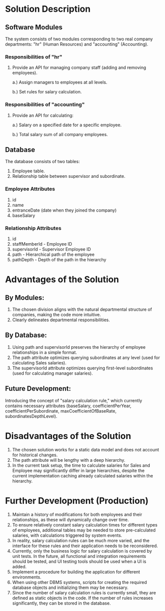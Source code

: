 # Solution Description
## Software Modules
The system consists of two modules corresponding to two real company departments: "hr" (Human Resources) and "accounting" (Accounting).

### Responsibilities of "hr"
1. Provide an API for managing company staff (adding and removing employees).

   a.) Assign managers to employees at all levels.
   
   b.) Set rules for salary calculation.
   
### Responsibilities of "accounting"
1. Provide an API for calculating:

    a.) Salary on a specified date for a specific employee.
   
    b.) Total salary sum of all company employees.
   
## Database
The database consists of two tables:

1. Employee table.
2. Relationship table between supervisor and subordinate.

### Employee Attributes
1. id
2. name
3. entranceDate (date when they joined the company)
4. baseSalary

### Relationship Attributes
1. id
2. staffMemberId - Employee ID
3. supervisorId - Supervisor Employee ID
4. path - Hierarchical path of the employee
5. pathDepth - Depth of the path in the hierarchy


# Advantages of the Solution
## By Modules:

1. The chosen division aligns with the natural departmental structure of companies, making the code more intuitive.
2. Clearly delineates departmental responsibilities.
   
## By Database:
1. Using path and supervisorId preserves the hierarchy of employee relationships in a simple format.
2. The path attribute optimizes querying subordinates at any level (used for calculating Sales salaries).
3. The supervisorId attribute optimizes querying first-level subordinates (used for calculating manager salaries).

## Future Development:

Introducing the concept of "salary calculation rule," which currently contains necessary attributes (baseSalary, coefficientPerYear, coefficientPerSubordinate, maxCoefficientOfBaseRate, subordinatesDepthLevel).


# Disadvantages of the Solution
1. The chosen solution works for a static data model and does not account for historical changes.
2. The path attribute will be lengthy with a deep hierarchy.
3. In the current task setup, the time to calculate salaries for Sales and Employee may significantly differ in large hierarchies, despite the current implementation caching already calculated salaries within the hierarchy.


# Further Development (Production)
1. Maintain a history of modifications for both employees and their relationships, as these will dynamically change over time.
2. To ensure relatively constant salary calculation times for different types of employees, additional tables may be needed to store pre-calculated salaries, with calculations triggered by system events.
3. In reality, salary calculation rules can be much more varied, and the interface for these rules and their application needs to be reconsidered.
4. Currently, only the business logic for salary calculation is covered by unit tests. In the future, all functional and integration requirements should be tested, and UI testing tools should be used when a UI is added.
5. Implement a procedure for building the application for different environments.
6. When using other DBMS systems, scripts for creating the required database objects and initializing them may be necessary.
7. Since the number of salary calculation rules is currently small, they are defined as static objects in the code. If the number of rules increases significantly, they can be stored in the database.
